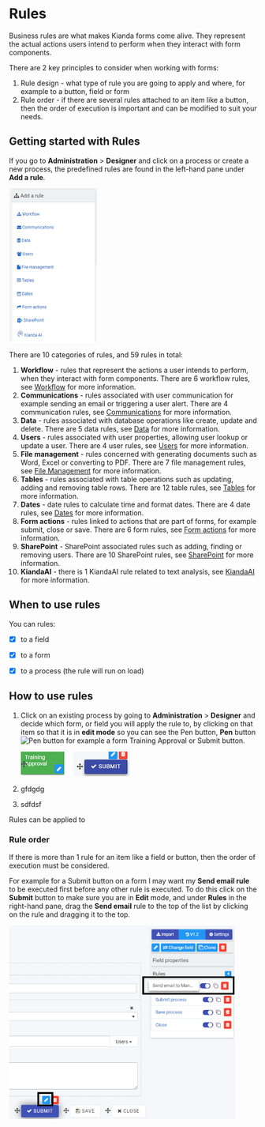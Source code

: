 # Rules #

Business rules are what makes Kianda forms come alive. They represent the actual actions users intend to perform when they interact with form components.

There are 2 key principles to consider when working with forms:

1) Rule design - what type of rule you are going to apply and where, for example to a button, field or form
2) Rule order - if there are several rules attached to an item like a button, then the order of execution is important and can be modified to suit your needs.

## Getting started with Rules ##

If you go to **Administration** > **Designer** and click on a process or create a new process, the predefined rules are found in the left-hand pane under **Add a rule**.

![Rules](images/rulesgeneral.png) 

There are 10 categories of rules, and 59 rules in total:

1. **Workflow** - rules that represent the actions a user intends to perform, when they interact with form components. There are 6 workflow rules, see [Workflow](workflow.md) for more information.
2. **Communications** - rules associated with user communication for example sending an email or triggering a user alert. There are 4 communication rules, see [Communications](communications/README.md) for more information. 
3. **Data** - rules associated with database operations like create, update and delete. There are 5 data rules, see [Data](data/README.md) for more information.
4. **Users** - rules associated with user properties, allowing user lookup or update a user. There are 4 user rules, see [Users](users/README.md) for more information. 
5. **File management** - rules concerned with generating documents such as Word, Excel or converting to PDF. There are 7 file management rules, see [File Management](files/README.md) for more information. 
6. **Tables** - rules associated with table operations such as updating, adding and removing table rows. There are 12 table rules, see [Tables](tables/README.md) for more information. 
7. **Dates** - date rules to calculate time and format dates. There are 4 date rules, see [Dates](dates/README.md) for more information. 
8. **Form actions** - rules linked to actions that are part of forms, for example submit, close or save. There are 6 form rules, see [Form actions](form_actions/README.md) for more information. 
9. **SharePoint** - SharePoint associated rules such as adding, finding or removing users. There are 10 SharePoint rules, see [SharePoint](sharepoint/README.md) for more information. 
10. **KiandaAI** - there is 1 KiandaAI rule related to text analysis, see [KiandaAI](kianda/kianda_ai.md) for more information. 



## When to use rules

You can rules:

- [x] to a field
- [x] to a form 
- [x] to a process (the rule will run on load)



## How to use rules ##

1. Click on an existing process by going to **Administration** > **Designer** and decide which form, or field you will apply the rule to, by clicking on that item so that it is in **edit mode** so you can see the Pen button,  **Pen** button ![Pen button](C:\Kianda\docs-dev\rules\Readme2.assets\penicon.png) for example a form Training Approval or Submit button.

   ![Edit mode for forms and fields](images/formvsbutton.png) 

2. gfdgdg

 

1. sdfdsf

Rules can be applied to 

### Rule order ###

If there is more than 1 rule for an item like a field or button, then the order of execution must be considered. 

For example for a Submit button on a form I may want my **Send email rule** to be executed first before any other rule is executed. To do this click on the **Submit** button to make sure you are in **Edit** mode, and under **Rules** in the right-hand pane,  drag the **Send email** rule to the top of the list by clicking on the rule and dragging it to the top.

<img src="images/ruleorder.png" alt="Rule order" style="zoom:70%;" />
